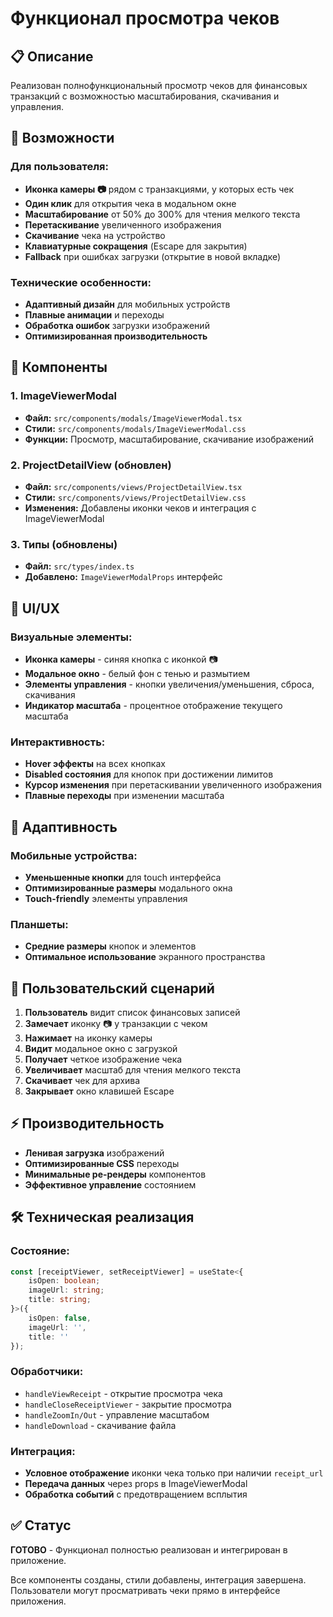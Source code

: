 # Функционал просмотра чеков

## 📋 Описание

Реализован полнофункциональный просмотр чеков для финансовых транзакций с возможностью масштабирования, скачивания и управления.

## 🎯 Возможности

### Для пользователя:
- **Иконка камеры 📷** рядом с транзакциями, у которых есть чек
- **Один клик** для открытия чека в модальном окне
- **Масштабирование** от 50% до 300% для чтения мелкого текста
- **Перетаскивание** увеличенного изображения
- **Скачивание** чека на устройство
- **Клавиатурные сокращения** (Escape для закрытия)
- **Fallback** при ошибках загрузки (открытие в новой вкладке)

### Технические особенности:
- **Адаптивный дизайн** для мобильных устройств
- **Плавные анимации** и переходы
- **Обработка ошибок** загрузки изображений
- **Оптимизированная производительность**

## 🔧 Компоненты

### 1. ImageViewerModal
- **Файл:** `src/components/modals/ImageViewerModal.tsx`
- **Стили:** `src/components/modals/ImageViewerModal.css`
- **Функции:** Просмотр, масштабирование, скачивание изображений

### 2. ProjectDetailView (обновлен)
- **Файл:** `src/components/views/ProjectDetailView.tsx`
- **Стили:** `src/components/views/ProjectDetailView.css`
- **Изменения:** Добавлены иконки чеков и интеграция с ImageViewerModal

### 3. Типы (обновлены)
- **Файл:** `src/types/index.ts`
- **Добавлено:** `ImageViewerModalProps` интерфейс

## 🎨 UI/UX

### Визуальные элементы:
- **Иконка камеры** - синяя кнопка с иконкой 📷
- **Модальное окно** - белый фон с тенью и размытием
- **Элементы управления** - кнопки увеличения/уменьшения, сброса, скачивания
- **Индикатор масштаба** - процентное отображение текущего масштаба

### Интерактивность:
- **Hover эффекты** на всех кнопках
- **Disabled состояния** для кнопок при достижении лимитов
- **Курсор изменения** при перетаскивании увеличенного изображения
- **Плавные переходы** при изменении масштаба

## 📱 Адаптивность

### Мобильные устройства:
- **Уменьшенные кнопки** для touch интерфейса
- **Оптимизированные размеры** модального окна
- **Touch-friendly** элементы управления

### Планшеты:
- **Средние размеры** кнопок и элементов
- **Оптимальное использование** экранного пространства

## 🔄 Пользовательский сценарий

1. **Пользователь** видит список финансовых записей
2. **Замечает** иконку 📷 у транзакции с чеком
3. **Нажимает** на иконку камеры
4. **Видит** модальное окно с загрузкой
5. **Получает** четкое изображение чека
6. **Увеличивает** масштаб для чтения мелкого текста
7. **Скачивает** чек для архива
8. **Закрывает** окно клавишей Escape

## ⚡ Производительность

- **Ленивая загрузка** изображений
- **Оптимизированные CSS** переходы
- **Минимальные ре-рендеры** компонентов
- **Эффективное управление** состоянием

## 🛠️ Техническая реализация

### Состояние:
```typescript
const [receiptViewer, setReceiptViewer] = useState<{
    isOpen: boolean;
    imageUrl: string;
    title: string;
}>({
    isOpen: false,
    imageUrl: '',
    title: ''
});
```

### Обработчики:
- `handleViewReceipt` - открытие просмотра чека
- `handleCloseReceiptViewer` - закрытие просмотра
- `handleZoomIn/Out` - управление масштабом
- `handleDownload` - скачивание файла

### Интеграция:
- **Условное отображение** иконки чека только при наличии `receipt_url`
- **Передача данных** через props в ImageViewerModal
- **Обработка событий** с предотвращением всплытия

## ✅ Статус

**ГОТОВО** - Функционал полностью реализован и интегрирован в приложение.

Все компоненты созданы, стили добавлены, интеграция завершена. Пользователи могут просматривать чеки прямо в интерфейсе приложения.
